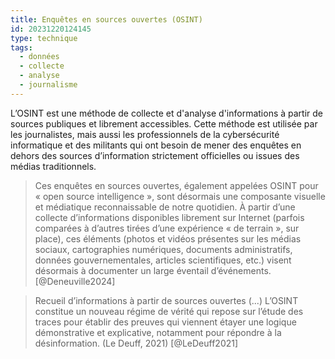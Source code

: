 ```yaml
---
title: Enquêtes en sources ouvertes (OSINT)
id: 20231220124145
type: technique
tags:
  - données
  - collecte
  - analyse
  - journalisme
---
```

L’OSINT est une méthode de collecte et d'analyse d'informations à partir de sources publiques et librement accessibles. Cette méthode est utilisée par les journalistes, mais aussi les professionnels de la cybersécurité informatique et des militants qui ont besoin de mener des enquêtes en dehors des sources d’information strictement officielles ou issues des médias traditionnels.

>Ces enquêtes en sources ouvertes, également appelées OSINT pour « open source intelligence », sont désormais une composante visuelle et médiatique reconnaissable de notre quotidien. À partir d’une collecte d’informations disponibles librement sur Internet (parfois comparées à d’autres tirées d’une expérience « de terrain », sur place), ces éléments (photos et vidéos présentes sur les médias sociaux, cartographies numériques, documents administratifs, données gouvernementales, articles scientifiques, etc.) visent désormais à documenter un large éventail d’événements. [@Deneuville2024]

> Recueil d’informations à partir de sources ouvertes (...) L’OSINT constitue un nouveau régime de vérité qui repose sur l’étude des traces pour établir des preuves qui viennent étayer une logique démonstrative et explicative, notamment pour répondre à la désinformation. (Le Deuff, 2021) [@LeDeuff2021]